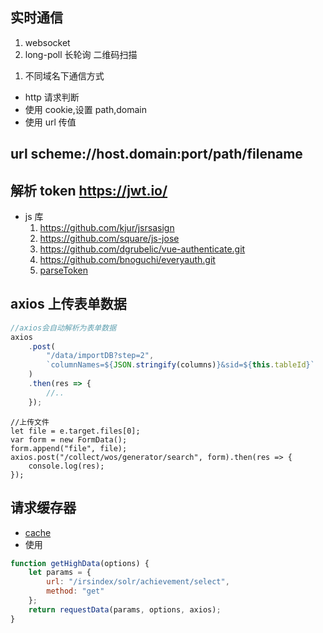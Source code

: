 ## 实时通信

1.  websocket
2.  long-poll 长轮询 二维码扫描

1)  不同域名下通信方式

*   http 请求判断
*   使用 cookie,设置 path,domain
*   使用 url 传值

## url scheme://host.domain:port/path/filename

## 解析 token https://jwt.io/

*   js 库
    1.  https://github.com/kjur/jsrsasign
    2.  https://github.com/square/js-jose
    3.  https://github.com/dgrubelic/vue-authenticate.git
    4.  https://github.com/bnoguchi/everyauth.git
    5.  [parseToken](./js/parseToken.js)

## axios 上传表单数据

```js
//axios会自动解析为表单数据
axios
    .post(
        "/data/importDB?step=2",
        `columnNames=${JSON.stringify(columns)}&sid=${this.tableId}`
    )
    .then(res => {
        //..
    });
```

```
//上传文件
let file = e.target.files[0];
var form = new FormData();
form.append("file", file);
axios.post("/collect/wos/generator/search", form).then(res => {
    console.log(res);
});
```

## 请求缓存器

*   [cache](./js/cache.js)
*   使用

```js
function getHighData(options) {
    let params = {
        url: "/irsindex/solr/achievement/select",
        method: "get"
    };
    return requestData(params, options, axios);
}
```

